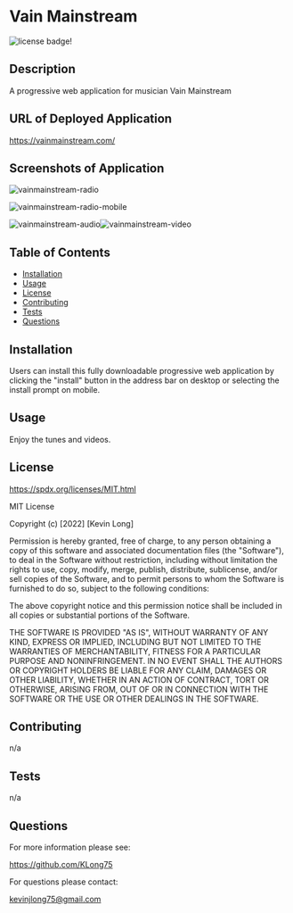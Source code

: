 # Vain Mainstream

![license badge!](https://img.shields.io/badge/license-MIT-blue)

## Description

A progressive web application for musician Vain Mainstream

## URL of Deployed Application

https://vainmainstream.com/

## Screenshots of Application

![vainmainstream-radio](https://user-images.githubusercontent.com/98487770/211030424-9e2f6232-752b-436f-b946-072ebeb9bb90.png)

![vainmainstream-radio-mobile](https://user-images.githubusercontent.com/98487770/211030449-80f07e14-30b9-4362-80f9-751d704759f9.png)

![vainmainstream-audio](https://user-images.githubusercontent.com/98487770/211030477-89ba3113-3e61-4439-8510-556e6439dd30.png)![vainmainstream-video](https://user-images.githubusercontent.com/98487770/211030490-b17194f2-40a0-495f-809c-34cc5e3e8cc4.png)

## Table of Contents

- [Installation](#installation)
- [Usage](#usage)
- [License](#license)
- [Contributing](#contributing)
- [Tests](#tests)
- [Questions](#questions)

## Installation

Users can install this fully downloadable progressive web application by clicking the "install" button in the address bar on desktop or selecting the install prompt on mobile.

## Usage

Enjoy the tunes and videos.

## License

https://spdx.org/licenses/MIT.html

MIT License

Copyright (c) [2022] [Kevin Long]

Permission is hereby granted, free of charge, to any person obtaining a copy
of this software and associated documentation files (the "Software"), to deal
in the Software without restriction, including without limitation the rights
to use, copy, modify, merge, publish, distribute, sublicense, and/or sell
copies of the Software, and to permit persons to whom the Software is
furnished to do so, subject to the following conditions:

The above copyright notice and this permission notice shall be included in all
copies or substantial portions of the Software.

THE SOFTWARE IS PROVIDED "AS IS", WITHOUT WARRANTY OF ANY KIND, EXPRESS OR
IMPLIED, INCLUDING BUT NOT LIMITED TO THE WARRANTIES OF MERCHANTABILITY,
FITNESS FOR A PARTICULAR PURPOSE AND NONINFRINGEMENT. IN NO EVENT SHALL THE
AUTHORS OR COPYRIGHT HOLDERS BE LIABLE FOR ANY CLAIM, DAMAGES OR OTHER
LIABILITY, WHETHER IN AN ACTION OF CONTRACT, TORT OR OTHERWISE, ARISING FROM,
OUT OF OR IN CONNECTION WITH THE SOFTWARE OR THE USE OR OTHER DEALINGS IN THE
SOFTWARE.

## Contributing

n/a

## Tests

n/a

## Questions

For more information please see:

https://github.com/KLong75

For questions please contact:

[kevinjlong75@gmail.com](mailto:kevinjlong75@gmail.com)
